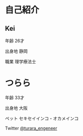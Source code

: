 # 自己紹介

## Kei

年齢 26才

出身地 静岡

職業 理学療法士

# つらら

年齢 33才

出身地 大阪

ペット セキセイインコ・オカメインコ

Twitter [@turara_engeneer](https://twitter.com/turara_engeneer)
